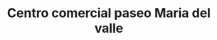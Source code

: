 ---
title: "Centro comercial paseo Maria del valle"
url: /puerto-la-cruz/centro-comercial-paseo-maria-del-valle/
shop: Einkaufszentrum
---